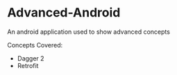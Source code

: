 # Advanced-Android
An android application used to show advanced concepts

Concepts Covered:
 - Dagger 2
 - Retrofit
